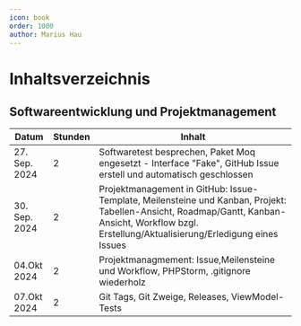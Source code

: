 ```yaml
---
icon: book
order: 1000
author: Marius Hau
---
```


# Inhaltsverzeichnis

## Softwareentwicklung und Projektmanagement

| Datum | Stunden | Inhalt |
| ------------ | ----- | ------------------------------------------------------------------------------------------------------------------- |
| 27. Sep. 2024 | 2 | Softwaretest besprechen, Paket Moq engesetzt - Interface "Fake", GitHub Issue erstell und automatisch geschlossen |
| 30. Sep. 2024 | 2 | Projektmanagement in GitHub: Issue-Template, Meilensteine und Kanban, Projekt: Tabellen-Ansicht, Roadmap/Gantt, Kanban-Ansicht, Workflow bzgl. Erstellung/Aktualisierung/Erledigung eines Issues |
| 04.Okt 2024  |2      |Projektmanagmement: Issue,Meilensteine und Workflow, PHPStorm, .gitignore wiederholz              |
| 07.Okt 2024  |2      |Git Tags, Git Zweige, Releases, ViewModel-Tests              |
 